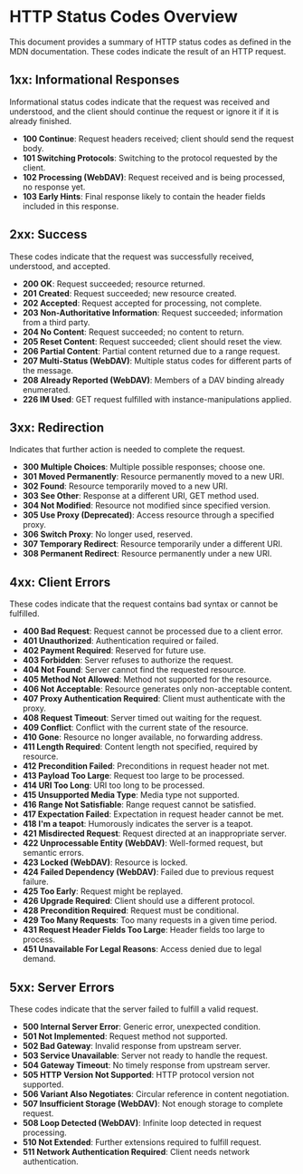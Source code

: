 

# HTTP Status Codes Overview

This document provides a  summary of HTTP status codes as defined in the MDN documentation. These codes indicate the result of an HTTP request.

## 1xx: Informational Responses
Informational status codes indicate that the request was received and understood, and the client should continue the request or ignore it if it is already finished.

- **100 Continue**: Request headers received; client should send the request body.
- **101 Switching Protocols**: Switching to the protocol requested by the client.
- **102 Processing (WebDAV)**: Request received and is being processed, no response yet.
- **103 Early Hints**: Final response likely to contain the header fields included in this response.

## 2xx: Success
These codes indicate that the request was successfully received, understood, and accepted.

- **200 OK**: Request succeeded; resource returned.
- **201 Created**: Request succeeded; new resource created.
- **202 Accepted**: Request accepted for processing, not complete.
- **203 Non-Authoritative Information**: Request succeeded; information from a third party.
- **204 No Content**: Request succeeded; no content to return.
- **205 Reset Content**: Request succeeded; client should reset the view.
- **206 Partial Content**: Partial content returned due to a range request.
- **207 Multi-Status (WebDAV)**: Multiple status codes for different parts of the message.
- **208 Already Reported (WebDAV)**: Members of a DAV binding already enumerated.
- **226 IM Used**: GET request fulfilled with instance-manipulations applied.

## 3xx: Redirection
Indicates that further action is needed to complete the request.

- **300 Multiple Choices**: Multiple possible responses; choose one.
- **301 Moved Permanently**: Resource permanently moved to a new URI.
- **302 Found**: Resource temporarily moved to a new URI.
- **303 See Other**: Response at a different URI, GET method used.
- **304 Not Modified**: Resource not modified since specified version.
- **305 Use Proxy (Deprecated)**: Access resource through a specified proxy.
- **306 Switch Proxy**: No longer used, reserved.
- **307 Temporary Redirect**: Resource temporarily under a different URI.
- **308 Permanent Redirect**: Resource permanently under a new URI.

## 4xx: Client Errors
These codes indicate that the request contains bad syntax or cannot be fulfilled.

- **400 Bad Request**: Request cannot be processed due to a client error.
- **401 Unauthorized**: Authentication required or failed.
- **402 Payment Required**: Reserved for future use.
- **403 Forbidden**: Server refuses to authorize the request.
- **404 Not Found**: Server cannot find the requested resource.
- **405 Method Not Allowed**: Method not supported for the resource.
- **406 Not Acceptable**: Resource generates only non-acceptable content.
- **407 Proxy Authentication Required**: Client must authenticate with the proxy.
- **408 Request Timeout**: Server timed out waiting for the request.
- **409 Conflict**: Conflict with the current state of the resource.
- **410 Gone**: Resource no longer available, no forwarding address.
- **411 Length Required**: Content length not specified, required by resource.
- **412 Precondition Failed**: Preconditions in request header not met.
- **413 Payload Too Large**: Request too large to be processed.
- **414 URI Too Long**: URI too long to be processed.
- **415 Unsupported Media Type**: Media type not supported.
- **416 Range Not Satisfiable**: Range request cannot be satisfied.
- **417 Expectation Failed**: Expectation in request header cannot be met.
- **418 I'm a teapot**: Humorously indicates the server is a teapot.
- **421 Misdirected Request**: Request directed at an inappropriate server.
- **422 Unprocessable Entity (WebDAV)**: Well-formed request, but semantic errors.
- **423 Locked (WebDAV)**: Resource is locked.
- **424 Failed Dependency (WebDAV)**: Failed due to previous request failure.
- **425 Too Early**: Request might be replayed.
- **426 Upgrade Required**: Client should use a different protocol.
- **428 Precondition Required**: Request must be conditional.
- **429 Too Many Requests**: Too many requests in a given time period.
- **431 Request Header Fields Too Large**: Header fields too large to process.
- **451 Unavailable For Legal Reasons**: Access denied due to legal demand.

## 5xx: Server Errors
These codes indicate that the server failed to fulfill a valid request.

- **500 Internal Server Error**: Generic error, unexpected condition.
- **501 Not Implemented**: Request method not supported.
- **502 Bad Gateway**: Invalid response from upstream server.
- **503 Service Unavailable**: Server not ready to handle the request.
- **504 Gateway Timeout**: No timely response from upstream server.
- **505 HTTP Version Not Supported**: HTTP protocol version not supported.
- **506 Variant Also Negotiates**: Circular reference in content negotiation.
- **507 Insufficient Storage (WebDAV)**: Not enough storage to complete request.
- **508 Loop Detected (WebDAV)**: Infinite loop detected in request processing.
- **510 Not Extended**: Further extensions required to fulfill request.
- **511 Network Authentication Required**: Client needs network authentication.